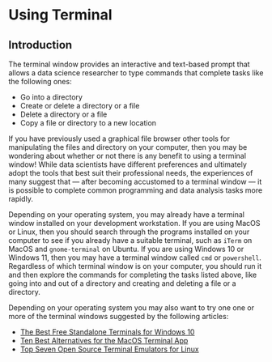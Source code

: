 # Using Terminal

## Introduction

The terminal window provides an interactive and text-based prompt that allows a
data science researcher to type commands that complete tasks like the following
ones:

* Go into a directory
* Create or delete a directory or a file
* Delete a directory or a file
* Copy a file or directory to a new location

If you have previously used a graphical file browser other tools for
manipulating the files and directory on your computer, then you may be wondering
about whether or not there is any benefit to using a terminal window! While data
scientists have different preferences and ultimately adopt the tools that best
suit their professional needs, the experiences of many suggest that &mdash;
after becoming accustomed to a terminal window &mdash; it is possible to
complete common programming and data analysis tasks more rapidly.

Depending on your operating system, you may already have a terminal window
installed on your development workstation. If you are using MacOS or Linux, then
you should search through the programs installed on your computer to see if you
already have a suitable terminal, such as `iTerm` on MacOS and `gnome-terminal`
on Ubuntu. If you are using Windows 10 or Windows 11, then you may have a
terminal window called `cmd` or `powershell`. Regardless of which terminal
window is on your computer, you should run it and then explore the commands for
completing the tasks listed above, like going into and out of a directory and
creating and deleting a file or a directory.

Depending on your operating system you may also want to try one one or more of
the terminal windows suggested by the following articles:

* [The Best Free Standalone Terminals for Windows 10](https://dev.to/adnanmostafa/the-best-free-standalone-terminals-for-windows-2019-kmj)
* [Ten Best Alternatives for the MacOS Terminal App](https://www.fossmint.com/alternative-terminal-apps-for-macos/)
* [Top Seven Open Source Terminal Emulators for Linux](https://opensource.com/life/17/10/top-terminal-emulators)
